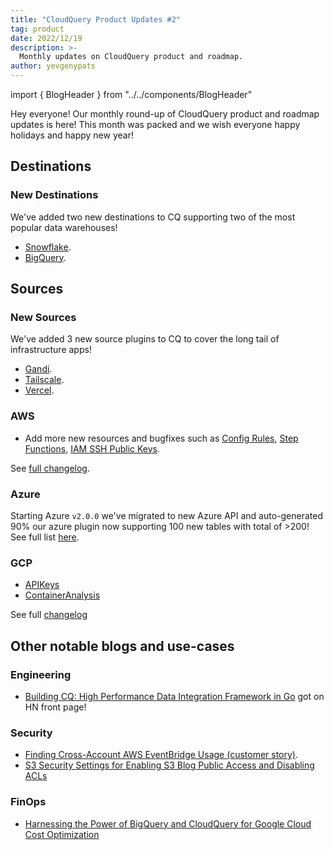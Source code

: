 ```yaml
---
title: "CloudQuery Product Updates #2"
tag: product
date: 2022/12/19
description: >-
  Monthly updates on CloudQuery product and roadmap.
author: yevgenypats
---
```


import { BlogHeader } from "../../components/BlogHeader"

<BlogHeader/>

Hey everyone! Our monthly round-up of CloudQuery product and roadmap updates is here! This month was packed and we wish everyone happy holidays and happy new year!

## Destinations

### New Destinations

We've added two new destinations to CQ supporting two of the most popular data warehouses!

* [Snowflake](https://www.cloudquery.io/blog/announcing-cloudquery-snowflake-destination).
* [BigQuery](https://www.cloudquery.io/blog/announcing-cloudquery-bigquery-destination).

## Sources

### New Sources

We've added 3 new source plugins to CQ to cover the long tail of infrastructure apps!

* [Gandi](https://www.cloudquery.io/blog/introducing-the-gandi-source-plugin).
* [Tailscale](https://www.cloudquery.io/blog/introducing-the-tailscale-source-plugin).
* [Vercel](https://www.cloudquery.io/blog/announcing-the-vercel-source-plugin).

### AWS

* Add more new resources and bugfixes such as [Config Rules](https://github.com/cloudquery/cloudquery/issues/4730), [Step Functions](https://github.com/cloudquery/cloudquery/pull/4832), [IAM SSH Public Keys](https://github.com/cloudquery/cloudquery/pull/5538).

See [full changelog](https://github.com/cloudquery/cloudquery/blob/main/plugins/source/aws/CHANGELOG.md).

### Azure

Starting Azure `v2.0.0` we've migrated to new Azure API and auto-generated 90% our azure plugin now supporting 100 new tables with total of >200! See full list [here](https://www.cloudquery.io/docs/plugins/sources/azure/tables).

### GCP

* [APIKeys](https://github.com/cloudquery/cloudquery/pull/5031)
* [ContainerAnalysis](https://github.com/cloudquery/cloudquery/pull/5115)

See full [changelog](https://github.com/cloudquery/cloudquery/blob/main/plugins/source/azure/CHANGELOG.md)

## Other notable blogs and use-cases

### Engineering

- [Building CQ: High Performance Data Integration Framework in Go](https://www.cloudquery.io/blog/building-cloudquery) got on HN front page! 

### Security

- [Finding Cross-Account AWS EventBridge Usage (customer story)](https://www.cloudquery.io/blog/how-to-find-cross-account-aws-eventbridge-usage).
- [S3 Security Settings for Enabling S3 Blog Public Access and Disabling ACLs](https://www.cloudquery.io/blog/finding-enabled-s3-acls-and-disabled-s3-block-public-access)

### FinOps

- [Harnessing the Power of BigQuery and CloudQuery for Google Cloud Cost Optimization](https://www.cloudquery.io/blog/analysing-gcp-cost-with-bigquery-and-cq)